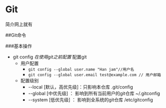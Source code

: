 # Git

简介网上就有


##Git命令

###基本操作
- git config *在使用git之前配置*
配置git
  - 用户配置   
    - ```git config --global user.name "Han jam"//用户名```
    - ```git config --global user.email test@example.com // 用户邮箱       ```   
  - 配置级别
    - --local [默认，高优先级]：只影响本仓库   .git/config
    - --global [中优先级] ： 影响到所有当前用户的git仓库  ~/.gitconfig
    - --system [低优先级] ： 影响到全系统的git仓库  /etc/gitconfig